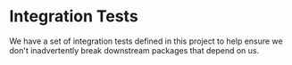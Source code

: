 # Integration Tests

We have a set of integration tests defined in this project to help ensure we don't inadvertently break downstream packages that depend on us.
